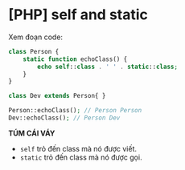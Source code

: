 # [PHP] self and static

Xem đoạn code: 

```php
class Person {
    static function echoClass() {
        echo self::class . ' ' . static::class;
    }
}

class Dev extends Person{ }

Person::echoClass(); // Person Person
Dev::echoClass(); // Person Dev
```

**TÚM CÁI VÁY**
- `self` trỏ đến class mà nó được viết.
- `static` trỏ đến class mà nó được gọi.